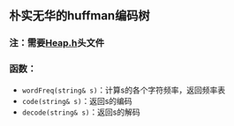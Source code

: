 ## 朴实无华的huffman编码树
### 注：需要[Heap.h](https://github.com/Purlemon/Data-Structures/blob/master/Heap/BiHeap/Heap.h)头文件   
### 函数：
- `wordFreq(string& s)`：计算s的各个字符频率，返回频率表
- `code(string& s)`：返回s的编码
- `decode(string& s)`：返回s的解码
